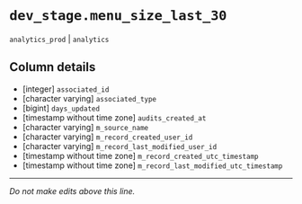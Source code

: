 # `dev_stage.menu_size_last_30`
`analytics_prod` | `analytics`

## Column details
* [integer]   `associated_id`
* [character varying] `associated_type`
* [bigint]    `days_updated`
* [timestamp without time zone] `audits_created_at`
* [character varying] `m_source_name`
* [character varying] `m_record_created_user_id`
* [character varying] `m_record_last_modified_user_id`
* [timestamp without time zone] `m_record_created_utc_timestamp`
* [timestamp without time zone] `m_record_last_modified_utc_timestamp`

-------------------------------------------------------------------------------
*Do not make edits above this line.*
